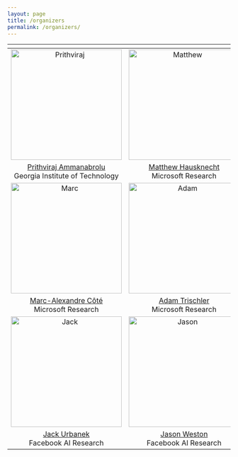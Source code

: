 ```yaml
---
layout: page
title: /organizers
permalink: /organizers/
---
```

<img width="300"/>| <img width="300"/> |<img width="300"/> |
:---------------:|:---------------:|:-------------:
<img src="https://wordplay-workshop.github.io/img/raj.jpg" alt="Prithviraj" width="250"/>|  <img src="https://wordplay-workshop.github.io/img/matthew.png" alt="Matthew" width="250"/> |  <img src="https://wordplay-workshop.github.io/img/eric.jpg" alt="Eric" width="250"/> |
[Prithviraj Ammanabrolu](http://prithvirajva.com)<br>Georgia Institute of Technology | [Matthew Hausknecht](https://www.microsoft.com/en-us/research/people/mahauskn/)<br>Microsoft Research | [Xingdi Yuan](https://xingdi-eric-yuan.github.io/)<br>Microsoft Research
<img src="https://wordplay-workshop.github.io/img/marc.jpg" alt="Marc" width="250"/>|  <img src="https://wordplay-workshop.github.io/img/adam.jpg" alt="Adam" width="250"/> |  <img src="https://wordplay-workshop.github.io/img/kory.jpg" alt="Kory" width="250"/> |
[Marc-Alexandre Côté](https://www.microsoft.com/en-us/research/people/macote/)<br>Microsoft Research | [Adam Trischler](https://www.microsoft.com/en-us/research/people/adtrisch/)<br>Microsoft Research | [Kory Mathewson](https://korymathewson.com/)<br>DeepMind
<img src="https://wordplay-workshop.github.io/img/jack.jpg" alt="Jack" width="250"/>|  <img src="https://wordplay-workshop.github.io/img/jason.jpg" alt="Jason" width="250"/> |  <img src="https://wordplay-workshop.github.io/img/mark.png" alt="Mark" width="250"/> |
[Jack Urbanek](https://ai.facebook.com/people/jack-urbanek/)<br>Facebook AI Research | [Jason Weston](https://www.thespermwhale.com/jaseweston/)<br>Facebook AI Research | [Mark O. Riedl](https://eilab.gatech.edu/mark-riedl)<br>Georgia Institute of Technology
